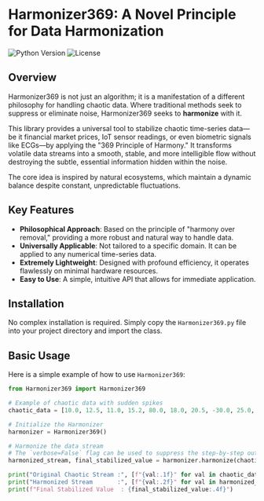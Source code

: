 # Harmonizer369: A Novel Principle for Data Harmonization

![Python Version](https://img.shields.io/badge/python-3.7+-blue.svg)
![License](https://img.shields.io/badge/license-MIT-green.svg)

## Overview

Harmonizer369 is not just an algorithm; it is a manifestation of a different philosophy for handling chaotic data. Where traditional methods seek to suppress or eliminate noise, Harmonizer369 seeks to **harmonize** with it.

This library provides a universal tool to stabilize chaotic time-series data—be it financial market prices, IoT sensor readings, or even biometric signals like ECGs—by applying the "369 Principle of Harmony." It transforms volatile data streams into a smooth, stable, and more intelligible flow without destroying the subtle, essential information hidden within the noise.

The core idea is inspired by natural ecosystems, which maintain a dynamic balance despite constant, unpredictable fluctuations.

## Key Features

- **Philosophical Approach**: Based on the principle of "harmony over removal," providing a more robust and natural way to handle data.
- **Universally Applicable**: Not tailored to a specific domain. It can be applied to any numerical time-series data.
- **Extremely Lightweight**: Designed with profound efficiency, it operates flawlessly on minimal hardware resources.
- **Easy to Use**: A simple, intuitive API that allows for immediate application.

## Installation

No complex installation is required. Simply copy the `Harmonizer369.py` file into your project directory and import the class.

## Basic Usage

Here is a simple example of how to use `Harmonizer369`:

```python
from Harmonizer369 import Harmonizer369

# Example of chaotic data with sudden spikes
chaotic_data = [10.0, 12.5, 11.0, 15.2, 80.0, 18.0, 20.5, -30.0, 25.0, 30.0]

# Initialize the Harmonizer
harmonizer = Harmonizer369()

# Harmonize the data stream
# The `verbose=False` flag can be used to suppress the step-by-step output
harmonized_stream, final_stabilized_value = harmonizer.harmonize(chaotic_data, verbose=False)

print("Original Chaotic Stream :", [f"{val:.1f}" for val in chaotic_data])
print("Harmonized Stream       :", [f"{val:.2f}" for val in harmonized_stream])
print(f"Final Stabilized Value  : {final_stabilized_value:.4f}")



